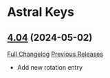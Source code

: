# Astral Keys

## [4.04](https://github.com/astralguild/AstralKeys/tree/4.04) (2024-05-02)
[Full Changelog](https://github.com/astralguild/AstralKeys/compare/4.03...4.04) [Previous Releases](https://github.com/astralguild/AstralKeys/releases)

- Add new rotation entry  
